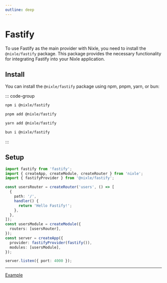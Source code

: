 ```yaml
---
outline: deep
---
```


# Fastify

To use Fastify as the main provider with Nixle, you need to install the `@nixle/fastify` package. This package provides the necessary functionality for integrating Fastify into your Nixle application.

## Install

You can install the `@nixle/fastify` package using npm, pnpm, yarn, or bun:

::: code-group

```sh [npm]
npm i @nixle/fastify
```

```sh [pnpm]
pnpm add @nixle/fastify
```

```sh [yarn]
yarn add @nixle/fastify
```

```sh [bun]
bun i @nixle/fastify
```

:::

## Setup

```ts
import fastify from 'fastify';
import { createApp, createModule, createRouter } from 'nixle';
import { fastifyProvider } from '@nixle/fastify';

const usersRouter = createRouter('users', () => [
  {
    path: '/',
    handler() {
      return 'Hello Fastify!';
    },
  },
]);
const usersModule = createModule({
  routers: [usersRouter],
});
const server = createApp({
  provider: fastifyProvider(fastify()),
  modules: [usersModule],
});

server.listen({ port: 4000 });
```

---

[Example](https://github.com/letstri/nixle/blob/main/examples/fastify/index.mjs)
